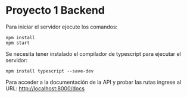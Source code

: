 # Proyecto 1 Backend

Para iniciar el servidor ejecute los comandos:

```console
npm install
npm start
```

Se necesita tener instalado el compilador de typescript para ejecutar el servidor:

```console
npm install typescript --save-dev
```

Para acceder a la documentación de la API y probar las rutas ingrese al URL: [http://localhost:8000/docs](http://localhost:8000/docs)
